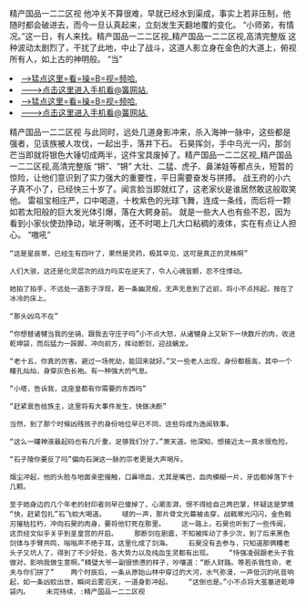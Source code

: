 精产国品一二二区视    他冲关不算很难，早就已经水到渠成，事实上若非压制，他随时都会破进去，而今一旦认真起来，立刻发生天翻地覆的变化。    “小师弟，有情况。”这一日，有人来找。精产国品一二二区视_精产国品一二二区视,高清完整版    这种波动太剧烈了，干扰了此地，中止了战斗，这道人影立身在金色的大道上，俯视所有人，如上古的神明般。    “当”

<li><a href="http://kuqder187.sg925.xyz/#md_1026">-->猛点这里=看=操=B=视=频哈.</a></li>
<li><a href="http://kuqder187.sg925.xyz/#md_1026">--->点击这里进入手机看@簧网站.</a></li>





<li><a href="http://kuqder187.sg925.xyz/#md_1026">-->猛点这里=看=操=B=视=频哈.</a></li>
<li><a href="http://kuqder187.sg925.xyz/#md_1026">--->点击这里进入手机看@簧网站.</a></li>



精产国品一二二区视    与此同时，远处几道身影冲来，杀入海神一脉中，这些都是强者，见该族被人攻伐，一起出手，落井下石。    石昊挥剑，手中乌光一闪，那剑芒当即就将银色大锤切成两半，这件宝具废掉了。精产国品一二二区视_精产国品一二二区视,高清完整版    “锵”、“锵”
    大壮、二猛、虎子、鼻涕娃等都点头，短暂的惊险，让他们意识到了实力强大的重要性，平日需要奋发与拼搏。    战王府的小六子真不小了，已经快三十岁了。闻言脸当即就红了，这老家伙是谁居然敢这般取笑他。    雷祖宝相庄严，口中喝道，十枚紫色的光球飞舞，连成一条线，而后将一颗如若太阳般的巨大发光体引爆，落在大鳄身前。    就是一些大人也有些不忍，因为看到小家伙使劲挣动，呲牙咧嘴，还不时喝上几大口粘稠的液体，实在有点让人担心。    “嗷吼”

    “这是星辰草，已经生有四叶了，果然是灵药，极其罕见，这可是真正的灵株啊”

    人们大骇，这还是化灵层次的战力吗实在逆天了，令人心魂皆颤，忍不住悸动。

    她拍了拍手，不远处一道影子浮现，若一条幽灵般，无声无息到了近前，将小不点拎起，按在了冰冷的床上。

    “那头凶鸟不在”

    “你想替诸犍当我的坐骑、跟我去守庄子吗”小不点大怒，从诸犍身上又斩下一块数斤的肉，收进乾坤袋，而后猛力一跺脚，冲向前方，挥动断剑，迎战螭龙。

    “老十五，你真的厉害。避过一场死劫，能回来就好。”又一些老人出现，身份都极高，其中一个瞳孔灿灿，身穿灰色长袍。有一种强大的气息。

    “小塔，告诉我，这座皇都有你需要的东西吗”

    “赶紧禀告给族主，这里将有大事件发生，快做决断”

    当然，到了那个时候凶残孩子的身份地位早已不同，这些将成为逸闻轶事。

    “这么一罐神液最起码也有几斤重，足够我们分了。”萧天道。他深知，想接近太一真水很危险。

    “石子陵你要反了吗”偏向石渊这一脉的宗老更是大声喝斥。

    烟尘冲起，他的头脸与地面亲密接触，口鼻喷血，尤其是嘴巴，血肉模糊一片，牙齿都掉落下十几颗。

    至于她身边的几个年老的封印者则早已傻掉了，心潮澎湃，恨不得给自己两巴掌，怀疑这是梦境    “快，赶紧包扎”石飞蛟大喝道。    啵的一声，那片骨文光幕被击穿，战戟寒光闪闪，金色戟刃摧枯拉朽，冲向石昊的肉身，要将他钉死在那里。    这一路上，石昊也听到了一些传闻，这页经文似乎关乎到圣皇宫的开启。    那断剑在剧震，不知被挥动了多少次，到了后来黑色剑体与手臂共鸣，嗡嗡声不绝于耳，这里化成了剑海。    石昊没有去参与，只知道那俩糟老头子又坑人了，得到了不少好处，各大势力以及纯血生灵都有出现。    “恃强凌弱跟老头子我做对，影响我做生意啊。”精璧大爷一副很愤懑的样子，吵嚷道：“断人财路。等若杀我性命，老夫与你们拼了”    两个时辰后，一条从原始山林中穿过的大河，水气弥漫，一声低沉的吼音响起，如一条凶蛟出世，瞬间云雾滔天，一道身影冲起。    “这倒也是。”小不点将大茧塞进乾坤袋内。    未完待续，:精产国品一二二区视
